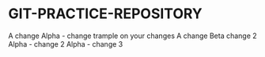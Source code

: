 # GIT-PRACTICE-REPOSITORY
A change
Alpha - change
trample on your changes
A change
Beta change 2
Alpha - change 2
Alpha - change 3


